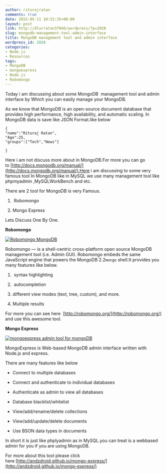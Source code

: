 ```yaml
---
author: riturajratan
comments: true
date: 2015-05-11 10:53:35+00:00
layout: post
link: http://dlurratan37846/wordpress/?p=2028
slug: mongodb-management-tool-admin-interface
title: MongoDB management tool and admin interface
wordpress_id: 2028
categories:
- Node.js
- Resources
tags:
- MongoDB
- mongoexpress
- Node.js
- Robomongo
---
```


Today i am discussing about some MongoDB  management tool and admin interface by Which you can easily manage your MongoDB.

As we know that MongoDB is an open-source document database that provides high performance, high availability, and automatic scaling. In MongoDB data is save like JSON Format.like below

    
    {
    "name":"Rituraj Ratan",
    "Age":25,
    "groups":["Tech","News"]
    
    }


Here i am not discuss more about in MongoDB.For more you can go to [http://docs.mongodb.org/manual/](http://docs.mongodb.org/manual/).Here i am discussing to some very famous tool In MongoDB like in MySQL we use many management tool like phpmyadmin ,MySQLWorkBench and etc.

There are 2 tool for MongoDB is very Famous.



	
  1.  Robomongo

	
  2. Mongo Express


Lets Discuss One By One.

**Robomongo**

[![Robomongo MongoDB](http://maddyzone.com/wp-content/uploads/2015/05/Robomongo-screen-shot.png)](http://maddyzone.com/wp-content/uploads/2015/05/Robomongo-screen-shot.png)

Robomongo — is a shell-centric cross-platform open source MongoDB management tool (i.e. Admin GUI). Robomongo embeds the same JavaScript engine that powers the MongoDB 2.2`mongo` shell.It provides you many features like below.



	
  1.  syntax highlighting

	
  2.  autocompletion

	
  3. different view modes (text, tree, custom), and more.

	
  4. Multiple results


For more you can see here  [http://robomongo.org/](http://robomongo.org/) and use this awesome tool.



**Mongo Express**

[![mongoexpress admin tool for mongoDB](http://maddyzone.com/wp-content/uploads/2015/05/mongoexpress-admin-tool-for-mongoDB-1024x577.png)](http://maddyzone.com/wp-content/uploads/2015/05/mongoexpress-admin-tool-for-mongoDB.png)

MongoExpress is Web-based MongoDB admin interface written with Node.js and express.

There are many features like below



	
  * Connect to multiple databases

	
  * Connect and authenticate to individual databases

	
  * Authenticate as admin to view all databases

	
  * Database blacklist/whitelist

	
  * View/add/rename/delete collections

	
  * View/add/update/delete documents

	
  * Use BSON data types in documents


In short it is just like phplyadmin as in MySQL.you can treat is a webbased admin for you if you are using MongoDB.

For more about this tool please click here [http://andzdroid.github.io/mongo-express/](http://andzdroid.github.io/mongo-express/)
